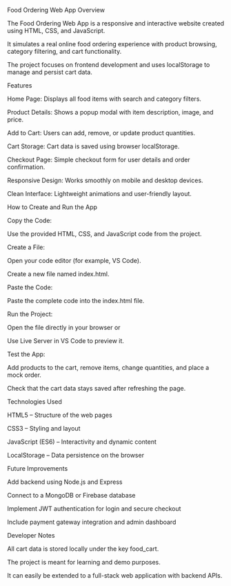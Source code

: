 Food Ordering Web App
Overview

The Food Ordering Web App is a responsive and interactive website created using HTML, CSS, and JavaScript.

It simulates a real online food ordering experience with product browsing, category filtering, and cart functionality.

The project focuses on frontend development and uses localStorage to manage and persist cart data.

Features

Home Page: Displays all food items with search and category filters.

Product Details: Shows a popup modal with item description, image, and price.

Add to Cart: Users can add, remove, or update product quantities.

Cart Storage: Cart data is saved using browser localStorage.

Checkout Page: Simple checkout form for user details and order confirmation.

Responsive Design: Works smoothly on mobile and desktop devices.

Clean Interface: Lightweight animations and user-friendly layout.

How to Create and Run the App

Copy the Code:

Use the provided HTML, CSS, and JavaScript code from the project.

Create a File:

Open your code editor (for example, VS Code).

Create a new file named index.html.

Paste the Code:

Paste the complete code into the index.html file.

Run the Project:

Open the file directly in your browser or

Use Live Server in VS Code to preview it.

Test the App:

Add products to the cart, remove items, change quantities, and place a mock order.

Check that the cart data stays saved after refreshing the page.

Technologies Used

HTML5 – Structure of the web pages

CSS3 – Styling and layout

JavaScript (ES6) – Interactivity and dynamic content

LocalStorage – Data persistence on the browser

Future Improvements

Add backend using Node.js and Express

Connect to a MongoDB or Firebase database

Implement JWT authentication for login and secure checkout

Include payment gateway integration and admin dashboard

Developer Notes

All cart data is stored locally under the key food_cart.

The project is meant for learning and demo purposes.

It can easily be extended to a full-stack web application with backend APIs.
